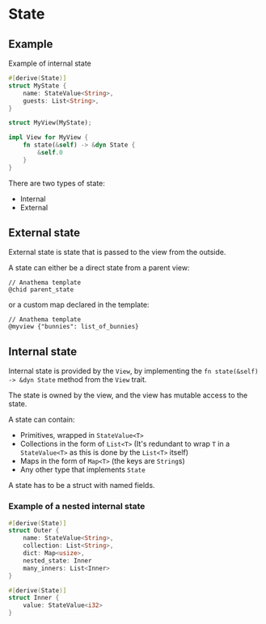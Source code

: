 # State

## Example 

Example of internal state

```rust
#[derive(State)]
struct MyState {
    name: StateValue<String>,
    guests: List<String>,
}

struct MyView(MyState);

impl View for MyView {
    fn state(&self) -> &dyn State {
        &self.0
    }
}

```

There are two types of state:
* Internal
* External 
 
## External state

External state is state that is passed to the view from the outside.

A state can either be a direct state from a parent view:
```
// Anathema template
@chid parent_state
```
or a custom map declared in the template:
```
// Anathema template
@myview {"bunnies": list_of_bunnies}
```

## Internal state

Internal state is provided by the `View`, by implementing the `fn state(&self) -> &dyn State` method from the `View` trait.

The state is owned by the view, and the view has mutable access to the state.

A state can contain:

* Primitives, wrapped in `StateValue<T>`
* Collections in the form of `List<T>` (It's redundant to wrap `T` in a `StateValue<T>` as this is done by the `List<T>` itself)
* Maps in the form of `Map<T>` (the keys are `String`s)
* Any other type that implements `State`

A state has to be a struct with named fields.

### Example of a nested internal state

```rust
#[derive(State)]
struct Outer {
    name: StateValue<String>,
    collection: List<String>,
    dict: Map<usize>,
    nested_state: Inner
    many_inners: List<Inner>
}

#[derive(State)]
struct Inner {
    value: StateValue<i32>
}
```
